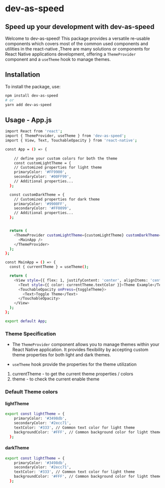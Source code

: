 


# dev-as-speed

## Speed up your development with dev-as-speed

Welcome to dev-as-speed! This package provides a versatile re-usable components which covers most of the common used components and utilities in the react-native ,There are many solutions or components for React Native applications development, offering a `ThemeProvider` component and a `useTheme` hook to manage themes.

## Installation

To install the package, use:

```bash
npm install dev-as-speed
# or
yarn add dev-as-speed
```

## Usage - App.js
```bash
import React from 'react';
import { ThemeProvider, useTheme } from 'dev-as-speed'; 
import { View, Text, TouchableOpacity } from 'react-native';

const App = () => {
   
    // define your custom colors for both the theme 
    const customLightTheme = {
    // Customized properties for light theme
    primaryColor: '#FF9900',
    secondaryColor: '#00FF99',
    // Additional properties...
  };

  const customDarkTheme = {
    // Customized properties for dark theme
    primaryColor: '#9900FF',
    secondaryColor: '#FF0099',
    // Additional properties...
  };


  return (
    <ThemeProvider customLightTheme={customLightTheme} customDarkTheme={customDarkTheme}>
      <MainApp />
    </ThemeProvider>
  );
};

const MainApp = () => {
  const { currentTheme } = useTheme();

  return (
    <View style={{ flex: 1, justifyContent: 'center', alignItems: 'center', backgroundColor: currentTheme.backgroundColor }}>
      <Text style={{ color: currentTheme.textColor }}>Theme Example</Text>
      <TouchableOpacity onPress={toggleTheme}>
        <Text>Toggle Theme</Text>
      </TouchableOpacity>
    </View>
  );
};

export default App;

```

### Theme Specification

* The `ThemeProvider` component allows you to manage themes within your React Native application. It provides flexibility by accepting custom theme properties for both light and dark themes.

* `useTheme` hook provide the properties for the theme utilization
 1. currentTheme - to get the current theme properties / colors
 2. theme - to check the current enable theme

### Default Theme colors
#### lightTheme
```bash
export const lightTheme = {
    primaryColor: '#3498db',
    secondaryColor: '#2ecc71',
    textColor: '#333', // Common text color for light theme
    backgroundColor: '#FFF', // Common background color for light theme
  };

```
#### darkTheme
```bash
export const lightTheme = {
    primaryColor: '#3498db',
    secondaryColor: '#2ecc71',
    textColor: '#333', // Common text color for light theme
    backgroundColor: '#FFF', // Common background color for light theme
  };

```

